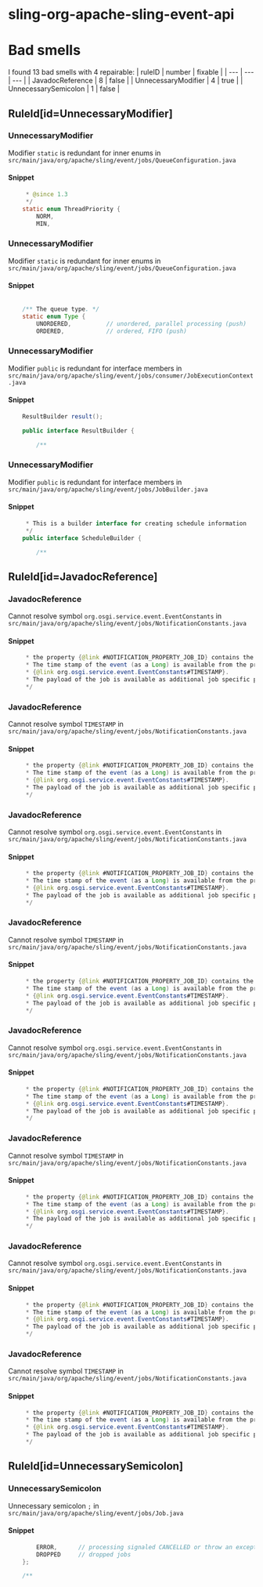 # sling-org-apache-sling-event-api 
 
# Bad smells
I found 13 bad smells with 4 repairable:
| ruleID | number | fixable |
| --- | --- | --- |
| JavadocReference | 8 | false |
| UnnecessaryModifier | 4 | true |
| UnnecessarySemicolon | 1 | false |
## RuleId[id=UnnecessaryModifier]
### UnnecessaryModifier
Modifier `static` is redundant for inner enums
in `src/main/java/org/apache/sling/event/jobs/QueueConfiguration.java`
#### Snippet
```java
     * @since 1.3
     */
    static enum ThreadPriority {
        NORM,
        MIN,
```

### UnnecessaryModifier
Modifier `static` is redundant for inner enums
in `src/main/java/org/apache/sling/event/jobs/QueueConfiguration.java`
#### Snippet
```java

    /** The queue type. */
    static enum Type {
        UNORDERED,          // unordered, parallel processing (push)
        ORDERED,            // ordered, FIFO (push)
```

### UnnecessaryModifier
Modifier `public` is redundant for interface members
in `src/main/java/org/apache/sling/event/jobs/consumer/JobExecutionContext.java`
#### Snippet
```java
    ResultBuilder result();

    public interface ResultBuilder {

        /**
```

### UnnecessaryModifier
Modifier `public` is redundant for interface members
in `src/main/java/org/apache/sling/event/jobs/JobBuilder.java`
#### Snippet
```java
     * This is a builder interface for creating schedule information
     */
    public interface ScheduleBuilder {

        /**
```

## RuleId[id=JavadocReference]
### JavadocReference
Cannot resolve symbol `org.osgi.service.event.EventConstants`
in `src/main/java/org/apache/sling/event/jobs/NotificationConstants.java`
#### Snippet
```java
     * the property {@link #NOTIFICATION_PROPERTY_JOB_ID} contains the unique job id.
     * The time stamp of the event (as a Long) is available from the property
     * {@link org.osgi.service.event.EventConstants#TIMESTAMP}.
     * The payload of the job is available as additional job specific properties.
     */
```

### JavadocReference
Cannot resolve symbol `TIMESTAMP`
in `src/main/java/org/apache/sling/event/jobs/NotificationConstants.java`
#### Snippet
```java
     * the property {@link #NOTIFICATION_PROPERTY_JOB_ID} contains the unique job id.
     * The time stamp of the event (as a Long) is available from the property
     * {@link org.osgi.service.event.EventConstants#TIMESTAMP}.
     * The payload of the job is available as additional job specific properties.
     */
```

### JavadocReference
Cannot resolve symbol `org.osgi.service.event.EventConstants`
in `src/main/java/org/apache/sling/event/jobs/NotificationConstants.java`
#### Snippet
```java
     * the property {@link #NOTIFICATION_PROPERTY_JOB_ID} contains the unique job id.
     * The time stamp of the event (as a Long) is available from the property
     * {@link org.osgi.service.event.EventConstants#TIMESTAMP}.
     * The payload of the job is available as additional job specific properties.
     */
```

### JavadocReference
Cannot resolve symbol `TIMESTAMP`
in `src/main/java/org/apache/sling/event/jobs/NotificationConstants.java`
#### Snippet
```java
     * the property {@link #NOTIFICATION_PROPERTY_JOB_ID} contains the unique job id.
     * The time stamp of the event (as a Long) is available from the property
     * {@link org.osgi.service.event.EventConstants#TIMESTAMP}.
     * The payload of the job is available as additional job specific properties.
     */
```

### JavadocReference
Cannot resolve symbol `org.osgi.service.event.EventConstants`
in `src/main/java/org/apache/sling/event/jobs/NotificationConstants.java`
#### Snippet
```java
     * the property {@link #NOTIFICATION_PROPERTY_JOB_ID} contains the unique job id.
     * The time stamp of the event (as a Long) is available from the property
     * {@link org.osgi.service.event.EventConstants#TIMESTAMP}.
     * The payload of the job is available as additional job specific properties.
     */
```

### JavadocReference
Cannot resolve symbol `TIMESTAMP`
in `src/main/java/org/apache/sling/event/jobs/NotificationConstants.java`
#### Snippet
```java
     * the property {@link #NOTIFICATION_PROPERTY_JOB_ID} contains the unique job id.
     * The time stamp of the event (as a Long) is available from the property
     * {@link org.osgi.service.event.EventConstants#TIMESTAMP}.
     * The payload of the job is available as additional job specific properties.
     */
```

### JavadocReference
Cannot resolve symbol `org.osgi.service.event.EventConstants`
in `src/main/java/org/apache/sling/event/jobs/NotificationConstants.java`
#### Snippet
```java
     * the property {@link #NOTIFICATION_PROPERTY_JOB_ID} contains the unique job id.
     * The time stamp of the event (as a Long) is available from the property
     * {@link org.osgi.service.event.EventConstants#TIMESTAMP}.
     * The payload of the job is available as additional job specific properties.
     */
```

### JavadocReference
Cannot resolve symbol `TIMESTAMP`
in `src/main/java/org/apache/sling/event/jobs/NotificationConstants.java`
#### Snippet
```java
     * the property {@link #NOTIFICATION_PROPERTY_JOB_ID} contains the unique job id.
     * The time stamp of the event (as a Long) is available from the property
     * {@link org.osgi.service.event.EventConstants#TIMESTAMP}.
     * The payload of the job is available as additional job specific properties.
     */
```

## RuleId[id=UnnecessarySemicolon]
### UnnecessarySemicolon
Unnecessary semicolon `;`
in `src/main/java/org/apache/sling/event/jobs/Job.java`
#### Snippet
```java
        ERROR,      // processing signaled CANCELLED or throw an exception
        DROPPED     // dropped jobs
    };

    /**
```

